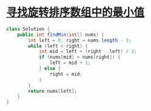 # [寻找旋转排序数组中的最小值](https://leetcode-cn.com/problems/find-minimum-in-rotated-sorted-array/)

```java
class Solution {
    public int findMin(int[] nums) {
        int left = 0, right = nums.length - 1;
        while (left < right) {
            int mid = left + (right - left) / 2;
            if (nums[mid] > nums[right]) {
                left = mid + 1;
            } else {
                right = mid;
            }
        }
        return nums[left];
    }
}
```


